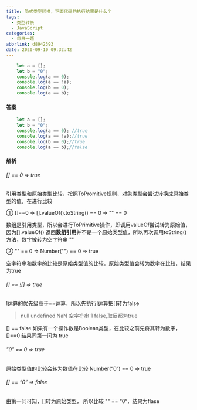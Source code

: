 ```yaml
---
title: 隐式类型转换，下面代码的执行结果是什么？
tags:
  - 类型转换
  - JavaScript
categories:
  - 每日一题
abbrlink: d8942393
date: 2020-09-10 09:32:42
---
```


```javaScript
    let a = [];
    let b = "0";
    console.log(a == 0);
    console.log(a == !a);
    console.log(b == 0);
    console.log(a == b);
```

#### 答案

```javaScript
    let a = [];
    let b = "0";
    console.log(a == 0); //true
    console.log(a == !a);//true
    console.log(b == 0);//true
    console.log(a == b);//false
```

#### 解析

###### [] == 0 => true

引用类型和原始类型比较，按照ToPromitive规则，对象类型会尝试转换成原始类型的值，在进行比较

① []==0 => [].valueOf().toString() == 0 => "" == 0

数组是引用类型，所以会进行ToPrimitive操作，即调用valueOf尝试转为原始值，因为[].valueOf() 返回**数组引用**并不是一个原始类型值，所以再次调用toString()方法，数字被转为空字符串 ""

② "" == 0 => Number("") == 0 => true

空字符串和数字的比较是原始类型值的比较，原始类型值会转为数字在比较，结果为true

###### [] == ![] => true

!运算的优先级高于==运算，所以先执行!运算把[]转为false
> null undefined NaN 空字符串 1 false,取反都为true

[] == false 如果有一个操作数是Boolean类型，在比较之前先将其转为数字，[]==0 结果同第一问为 true

###### "0" == 0 => true

原始类型值的比较会转为数值在比较 Number(“0“) == 0 => true

###### [] == “0“ => false

由第一问可知，[]转为原始类型， 所以比较 "" == “0“，结果为flase